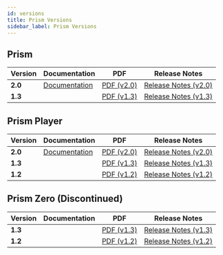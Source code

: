 ```yaml
---
id: versions
title: Prism Versions
sidebar_label: Prism Versions
---
```


## Prism

| Version | Documentation | PDF | Release Notes |
|-|-|-|-|
| **2.0** | [Documentation](../prism/introduction.md)| [PDF (v2.0)](https://web3.avolites.com/Portals/0/Downloads/Manuals/PrismSuite/Prism-v2-0.pdf) | [Release Notes (v2.0)](https://web3.avolites.com/Portals/0/Downloads/ReleaseNotes/PrismSuite/Prism_Suite_v2_0_Release%20Notes.pdf) |
| **1.3** | | [PDF (v1.3)](https://github.com/AvolitesLtd/TitanManual/releases/download/1.0.54/Prism-v1-3.pdf) | [Release Notes (v1.3)](https://web3.avolites.com/Portals/0/Downloads/ReleaseNotes/PrismSuite/Prism_Suite_v1_3_Release%20Notes.pdf) |

## Prism Player

| Version | Documentation | PDF | Release Notes |
|-|-|-|-|
| **2.0** | [Documentation](../prism/introduction.md)| [PDF (v2.0)](https://web3.avolites.com/Portals/0/Downloads/Manuals/PrismSuite/Prism-Player-v2-0.pdf) | [Release Notes (v2.0)](https://web3.avolites.com/Portals/0/Downloads/ReleaseNotes/PrismSuite/Prism_Suite_v2_0_Release%20Notes.pdf) |
| **1.3** | | [PDF (v1.3)](https://github.com/AvolitesLtd/TitanManual/releases/download/1.0.54/Prism-Player-v1-3.pdf) | [Release Notes (v1.3)](https://web3.avolites.com/Portals/0/Downloads/ReleaseNotes/PrismSuite/Prism_Suite_v1_3_Release%20Notes.pdf) |
| **1.2** | | [PDF (v1.2)](https://github.com/AvolitesLtd/TitanManual/releases/download/1.0.49/Prism-Player-v1-2.pdf) | [Release Notes (v1.2)](https://web3.avolites.com/Portals/0/Downloads/ReleaseNotes/PrismZero/Prism_Zero_v1_2_Release%20Notes.pdf) |

## Prism Zero (Discontinued)

| Version | Documentation | PDF | Release Notes |
|-|-|-|-|
| **1.3** | | [PDF (v1.3)](https://github.com/AvolitesLtd/TitanManual/releases/download/1.0.54/Prism-Zero-v1-3.pdf) | [Release Notes (v1.3)](https://web3.avolites.com/Portals/0/Downloads/ReleaseNotes/PrismSuite/Prism_Suite_v1_3_Release%20Notes.pdf) |
| **1.2** | | [PDF (v1.2)](https://github.com/AvolitesLtd/TitanManual/releases/download/1.0.49/Prism-Zero-v1-2.pdf) | [Release Notes (v1.2)](https://web3.avolites.com/Portals/0/Downloads/ReleaseNotes/PrismZero/Prism_Zero_v1_2_Release%20Notes.pdf) |